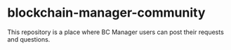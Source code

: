 # blockchain-manager-community
This repository is a place where BC Manager users can post their requests and questions.
